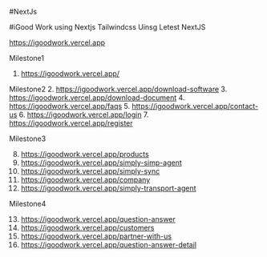#NextJs

#iGood Work using Nextjs Tailwindcss Uinsg Letest NextJS

https://igoodwork.vercel.app

Milestone1

1. https://igoodwork.vercel.app/

Milestone2 2. https://igoodwork.vercel.app/download-software 3. https://igoodwork.vercel.app/download-document 4. https://igoodwork.vercel.app/faqs 5. https://igoodwork.vercel.app/contact-us 6. https://igoodwork.vercel.app/login 7. https://igoodwork.vercel.app/register

Milestone3

8.  https://igoodwork.vercel.app/products
9.  https://igoodwork.vercel.app/simply-simp-agent
10. https://igoodwork.vercel.app/simply-sync
11. https://igoodwork.vercel.app/company
12. https://igoodwork.vercel.app/simply-transport-agent

Milestone4

13. https://igoodwork.vercel.app/question-answer
14. https://igoodwork.vercel.app/customers
15. https://igoodwork.vercel.app/partner-with-us
16. https://igoodwork.vercel.app/question-answer-detail
